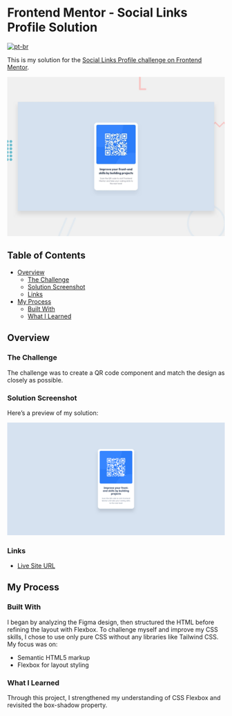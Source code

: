 <!-- omit in toc -->
# Frontend Mentor - Social Links Profile Solution
[![pt-br](https://img.shields.io/badge/lang-pt--br-green.svg)](README.pt-br.md)

This is my solution for the [Social Links Profile challenge on Frontend Mentor](https://www.frontendmentor.io/challenges/social-links-profile-UG32l9m6dQ).

![Project Preview](assets/images/preview.jpg)

<!-- omit in toc -->
## Table of Contents

- [Overview](#overview)
  - [The Challenge](#the-challenge)
  - [Solution Screenshot](#solution-screenshot)
  - [Links](#links)
- [My Process](#my-process)
  - [Built With](#built-with)
  - [What I Learned](#what-i-learned)

## Overview

### The Challenge

The challenge was to create a QR code component and match the design as closely as possible.

### Solution Screenshot

Here’s a preview of my solution:

![Solution Screenshot](assets/images/screenshot.png)

### Links

- [Live Site URL](https://ronogue.github.io/frontend-mentor-challenges/qr-code-component/)

## My Process

### Built With

I began by analyzing the Figma design, then structured the HTML before refining the layout with Flexbox. To challenge myself and improve my CSS skills, I chose to use only pure CSS without any libraries like Tailwind CSS. My focus was on:

- Semantic HTML5 markup  
- Flexbox for layout styling  

### What I Learned

Through this project, I strengthened my understanding of CSS Flexbox and revisited the box-shadow property.
